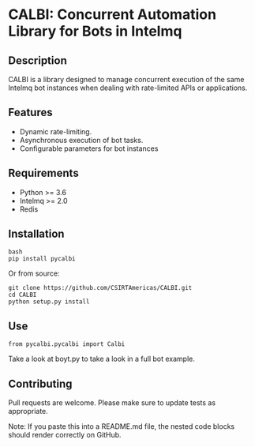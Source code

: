 # CALBI: Concurrent Automation Library for Bots in Intelmq

## Description

CALBI is a library designed to manage concurrent execution of the same Intelmq bot instances when dealing with rate-limited APIs or applications.

## Features

- Dynamic rate-limiting.
- Asynchronous execution of bot tasks.
- Configurable parameters for bot instances
  
## Requirements

- Python >= 3.6
- Intelmq >= 2.0
- Redis

## Installation

```
bash
pip install pycalbi
```
Or from source:
```
git clone https://github.com/CSIRTAmericas/CALBI.git
cd CALBI
python setup.py install

```
## Use

```
from pycalbi.pycalbi import Calbi

```

Take a look at boyt.py to take a look in a full bot example.

## Contributing

Pull requests are welcome. Please make sure to update tests as appropriate.

Note: If you paste this into a README.md file, the nested code blocks should render correctly on GitHub.
